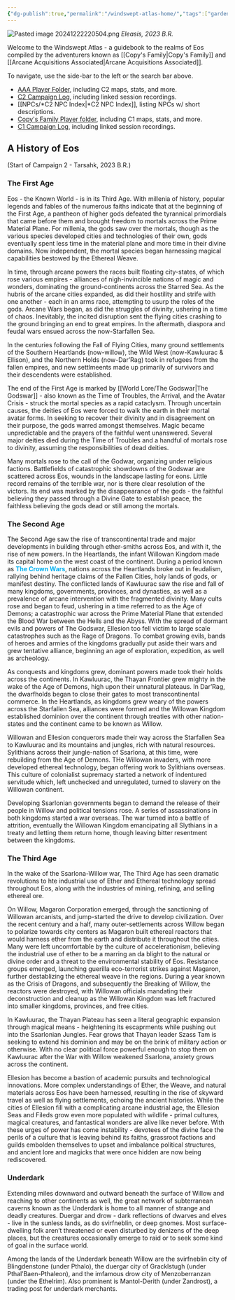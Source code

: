 ```yaml
---
{"dg-publish":true,"permalink":"/windswept-atlas-home/","tags":["gardenEntry"],"updated":"2024-12-23T08:21:37.097-06:00"}
---
```


![Pasted image 20241222220504.png](/img/user/Images/Pasted%20image%2020241222220504.png)
*Eleasis, 2023 B.R.*

Welcome to the Windswept Atlas - a guidebook to the realms of Eos compiled by the adventurers known as [[Copy's Family\|Copy's Family]] and [[Arcane Acquisitions Associated\|Arcane Acquisitions Associated]]. 

To navigate, use the side-bar to the left or the search bar above. 

- [AAA Player Folder](https://drive.google.com/drive/folders/1h7AzJZ2Wgqt7MVjc8zdvR9h1xCZvnepk?usp=drive_link), including C2 maps, stats, and more.
- [C2 Campaign Log](https://docs.google.com/document/d/1_FmRM24L4DgybyEMHTODrN5A18BsP9FnoZsTY3IGHLM/edit?usp=drive_link), including linked session recordings. 
- [[NPCs/*C2 NPC Index\|*C2 NPC Index]], listing NPCs w/ short descriptions.
- [Copy's Family Player folder](https://drive.google.com/drive/folders/1mF8wWxFuJaVAOGqJOEIQKHgvMx14na_x?usp=drive_link), including C1 maps, stats, and more.
- [C1 Campaign Log](https://docs.google.com/document/d/1a-_ZANhiTOuuXzRcYax6bL-IIHH1qneu7XWjSAhY0Wg/edit?usp=drive_link), including linked session recordings.

## A History of Eos
(Start of Campaign 2 - Tarsahk, 2023 B.R.)
### The First Age

Eos - the Known World - is in its Third Age. With millenia of history, popular legends and fables of the numerous faiths indicate that at the beginning of the First Age, a pantheon of higher gods defeated the tyrannical primordials that came before them and brought freedom to mortals across the Prime Material Plane. For millenia, the gods saw over the mortals, though as the various species developed cities and technologies of their own, gods eventually spent less time in the material plane and more time in their divine domains. Now independent, the mortal species began harnessing magical capabilities bestowed by the Ethereal Weave.

In time, through arcane powers the races built floating city-states, of which rose various empires - alliances of nigh-invincible nations of magic and wonders, dominating the ground-continents across the Starred Sea. As the hubris of the arcane cities expanded, as did their hostility and strife with one another - each in an arms race, attempting to usurp the roles of the gods. Arcane Wars began, as did the struggles of divinity, ushering in a time of chaos. Inevitably, the incited disruption sent the flying cities crashing to the ground bringing an end to great empires. In the aftermath, diaspora and feudal wars ensued across the now-Starfallen Sea.

In the centuries following the Fall of Flying Cities, many ground settlements of the Southern Heartlands (now-willow), the Wild West (now-Kawluurac & Ellison), and the Northern Holds (now-Dar’Rag) took in refugees from the fallen empires, and new settlmeents made up primarily of survivors and their descendents were established. 

The end of the First Age is marked by [[World Lore/The Godswar\|The Godswar]] - also known as the Time of Troubles, the Arrival, and the Avatar Crisis - struck the mortal species as a rapid cataclysm. Through uncertain causes, the deities of Eos were forced to walk the earth in their mortal avatar forms. In seeking to recover their divinity and in disagreement on their purpose, the gods warred amongst themselves. Magic became unpredictable and the prayers of the faithful went unanswered. Several major deities died during the Time of Troubles and a handful of mortals rose to divinity, assuming the responsibilities of dead deities. 

Many mortals rose to the call of the Godwar, organizing under religious factions. Battlefields of catastrophic showdowns of the Godswar are scattered across Eos, wounds in the landscape lasting for eons. Little record remains of the terrible war, nor is there clear resolution of the victors. Its end was marked by the disappearance of the gods - the faithful believing they passed through a Divine Gate to establish peace, the faithless believing the gods dead or still among the mortals. 

### The Second Age

The Second Age saw the rise of transcontinental trade and major developments in building through ether-smiths across Eos, and with it, the rise of new powers. In the Heartlands, the infant Willowan Kingdom made its capital home on the west coast of the continent. During a period known as **<font color="#00b0f0">The Crown Wars</font>**, nations across the Heartlands broke out in feudalism, rallying behind heritage claims of the Fallen Cities, holy lands of gods, or manifest destiny. The conflicted lands of Kawluurac saw the rise and fall of many kingdoms, governments, provinces, and dynasties, as well as a prevalence of arcane intervention with the fragmented divinity. Many cults rose and began to feud, ushering in a time referred to as the Age of Demons; a catastrophic war across the Prime Material Plane that extended the Blood War between the Hells and the Abyss. With the spread of dormant evils and powers of The Godswar, Ellesion too fell victim to large scale catastrophes such as the Rage of Dragons. To combat growing evils, bands of heroes and armies of the kingdoms gradually put aside their wars and grew tentative alliance, beginning an age of exploration, expedition, as well as archeology. 

As conquests and kingdoms grew, dominant powers made took their holds across the continents. In Kawluurac, the Thayan Frontier grew mighty in the wake of the Age of Demons, high upon their unnatural plateaus. In Dar’Rag, the dwarfholds began to close their gates to most transcontinental commerce. In the Heartlands, as kingdoms grew weary of the powers across the Starfallen Sea, alliances were formed and the Willowan Kingdom established dominion over the continent through treaties with other nation-states and the continent came to be known as Willow.

Willowan and Ellesion conquerors made their way across the Starfallen Sea to Kawluurac and its mountains and jungles, rich with natural resources. Sylithians across their jungle-nation of Ssarlona, at this time, were rebuilding from the Age of Demons. THe Willowan invaders, with more developed ethereal technology, began offering work to Sylithians overseas. This culture of colonialist supremacy started a network of indentured servitude which, left unchecked and unregulated, turned to slavery on the Willowan continent. 

Developing Ssarlonian governments began to demand the release of their people in Willow and political tensions rose. A series of assassinations in both kingdoms started a war overseas. The war turned into a battle of attrition, eventually the Willowan Kingdom emancipating all Slythians in a treaty and letting them return home, though leaving bitter resentment between the kingdoms. 
### The Third Age

In the wake of the Ssarlona-Willow war, The Third Age has seen dramatic revolutions to hte industrial use of Ether and Ethereal technology spread throughout Eos, along with the industries of mining, refining, and selling ethereal ore. 

On Willow, Magaron Corporation emerged, through the sanctioning of Willowan arcanists, and jump-started the drive to develop civilization. Over the recent century and a half, many outer-settlements across Willow began to polarize towards city centers as Magaron built ethereal reactors that would harness ether from the earth and distribute it throughout the cities. Many were left uncomfortable by the culture of accelerationism, believing the industrial use of ether to be a marring an da blight to the natural or divine order and a threat to the environmental stability of Eos. Resistance groups emerged, launching guerilla eco-terrorist strikes against Magaron, further destablizing the ethereal weave in the regions. During a year known as the Crisis of Dragons, and subsequently the Breaking of Willow, the reactors were destroyed, with Willowan officials mandating their deconstruction and cleanup as the Willowan Kingdom was left fractured into smaller kingdoms, provinces, and free cities. 

In Kawluurac, the Thayan Plateau has seen a literal geographic expansion through magical means - heightening its escaprments while pushing out into the Ssarlonian Jungles. Fear grows that Thayan leader Szass Tam is seeking to extend his dominion and may be on the brink of military action or otherwise. With no clear political force powerful enough to stop them on Kawluurac after the War with Willow weakened Ssarlona, anxiety grows across the continent. 

Ellesion has become a bastion of academic pursuits and technological innovations. More complex understandings of Ether, the Weave, and natural materials across Eos have been harnessed, resulting in the rise of skyward travel as well as flying settlements, echoing the ancient histories. While the cities of Ellesion fill with a complicating arcane industrial age, the Ellesion Seas and Fileds grow even more populated with wildlife - primal cultures, magical creatures, and fantastical wonders are alive like never before. With these urges of power has come instability - devotees of the divine face the perils of a culture that is leaving behind its faiths, grassroot factions and guilds embolden themselves to upset and imbalance political structures, and ancient lore and magicks that were once hidden are now being rediscovered. 

### Underdark 

Extending miles downward and outward beneath the surface of Willow and reaching to other continents as well, the great network of subterranean caverns known as the Underdark is home to all manner of strange and deadly creatures. Duergar and drow - dark reflections of dwarves and elves - live in the sunless lands, as do svirfneblin, or deep gnomes. Most surface-dwelling folk aren’t threatened or even disturbed by denizens of the deep places, but the creatures occasionally emerge to raid or to seek some kind of goal in the surface world.

Among the lands of the Underdark beneath Willow are the svirfneblin city of Blingdenstone (under Pthalo), the duergar city of Gracklstugh (under Pthal’Baen-Pthaleon), and the imfamous drow city of Menzoberranzan (under the Ethelrim). Also prominent is Mantol-Derith (under Zandrost), a trading post for underdark merchants.